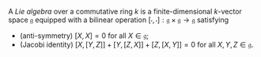 A *Lie algebra* over a commutative ring $k$ is a finite-dimensional $k$-vector space $\mathfrak{g}$ equipped with a bilinear operation $[\cdot, \cdot]: \mathfrak{g} \times \mathfrak{g} \to \mathfrak{g}$ satisfying

- (anti-symmetry) $[X, X] = 0$ for all $X \in \mathfrak{g}$;
- (Jacobi identity) $[X, [Y, Z]] + [Y, [Z, X]] + [Z, [X, Y]] = 0$ for all $X, Y, Z \in \mathfrak{g}$.
